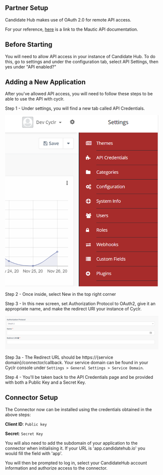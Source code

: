 
Partner Setup
---------------

Candidate Hub makes use of OAuth 2.0 for remote API access. 

For your reference, [here](https://developer.mautic.org/#rest-api) is a link to the Mautic API documentation.

Before Starting
---------------

You will need to allow API access in your instance of Candidate Hub. To do this, go to settings and under the configuration tab, select API Settings, then yes under "API enabled?"

Adding a New Application
---------------

After you've allowed API access, you will need to follow these steps to be able to use the API with cyclr.

Step 1 - Under settings, you will find a new tab called API Credentials. 

![API Credentials](./images/CandidateHub1.png)

Step 2 - Once inside, select New in the top right corner

Step 3 - In this new screen, set Authorization Protocol to OAuth2, give it an appropriate name, and make the redirect URI your instance of Cyclr.

![New Project Details](./images/CandidateHub2.png)

Step 3a - The Redirect URL should be https://<span></span>{service domain}/connector/callback. Your service domain can be found in your Cyclr console under `Settings > General Settings > Service Domain`.

Step 4 - You'll be taken back to the API Credentials page and be provided with both a Public Key and a Secret Key.

Connector Setup
---------------

The Connector now can be installed using the credentials obtained in the above steps:

**Client ID**: `Public key`

**Secret**: `Secret Key`

You will also need to add the subdomain of your application to the connector when initialising it. If your URL is 'app.candidatehub.io' you would fill the field with 'app'.

You will then be prompted to log in, select your CandidateHub account information and authorize access to the connector.


